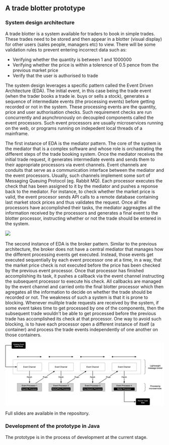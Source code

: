 ## A trade blotter prototype


### System design architecture

A trade blotter is a system available for traders to book in simple trades. These trades need to be stored and then appear in a blotter (visual display) for other users (sales people, managers etc) to view. There will be some validation rules to prevent entering incorrect data such as:

* Verifying whether the quantity is between 1 and 1000000
* Verifying whether the price is within a tolerence of 0.5 pence from the previous market price
* Verify that the user is authorised to trade

The system design leverages a specific pattern called the Event Driven Architecture (EDA). The initial event, in this case being the trade event (when the trader books a trade ie. buys or sells a stock), generates a sequence of intermediate events (the processing events) before getting recorded or not in the system. These processing events are the quantity, price and user authorisation checks. Such requirement checks are run concurrently and asynchronously on decoupled components called the event processors. Such event processors are usually microservices running on the web, or programs running on indepedent local threads of a mainframe.

The first instance of EDA is the mediator pattern. The core of the system is the mediator that is a complex software and whose role is orchastrating the different steps of the trade booking system. Once the mediator receives the initial trade request, it generates intermediate events and sends them to their appropriate processors via event channels. Event channels are conduits that serve as a communication interface  between the mediator and the event processors. Usually, such channels implement some sort of Messaging Queuing Protocol (eg. Rabbit MQ). Each processor executes the check that has been assigned to it by the mediator and pushes a reponse back to the mediator. For instance, to check whether the market price is valid, the event procesor sends API calls to a remote database containing last market stock prices and thus validates the request. Once all the processors have accomplished their tasks, the mediator aggreagtes all the information received by the processors and generates a final event to the blotter processor, instructing whether or not the trade should be entered in the system.

![](mediator_patter.jpg)

The second instance of EDA is the broker pattern. Similar to the previous architecture, the broker does not have a central mediator that manages how the different processing events get executed. Instead, those events get executed sequentially by each event processor one at a time, in a way, that the market price check is not executed before the price has been checked by the previous event processor. Once that processor has finished accomplishing its task, it pushes a callback via the event channel instructing the subsequent processor to execute his check. All callbacks are managed by the event channel and carried onto the final blotter processor which then agregates all the information to decide on whether the trade should be recorded or not. The weakness of such a system is that it is prone to blocking. Whenever mulitple trade requests are received by the system, if some event takes time to get processed by one of the components, then the subsequent trade wouldn't be able to get processed before the previous trade has accomplished its check at that processor. One way to avoid such blocking, is to have each processor open a different instance of itself (a container) and process the trade events independently of one another on those containers.

![](broker_pattern.jpg)

Full slides are available in the repository.

### Development of the prototype in Java

The prototype is in the process of development at the current stage.



